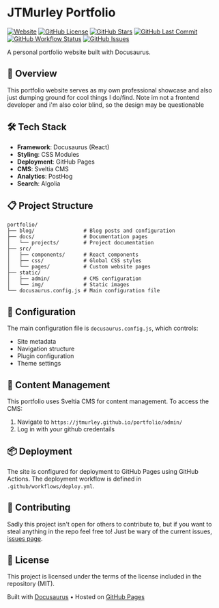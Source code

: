 # JTMurley Portfolio

[![Website](https://img.shields.io/website?url=https%3A%2F%2Fjtmurley.github.io%2Fportfolio%2F&style=flat-square&logo=github&label=Website)](https://jtmurley.github.io/portfolio/)
[![GitHub License](https://img.shields.io/github/license/JTMurley/portfolio?style=flat-square)](https://github.com/JTMurley/portfolio/blob/main/LICENSE)
[![GitHub Stars](https://img.shields.io/github/stars/JTMurley/portfolio?style=flat-square&logo=github)](https://github.com/JTMurley/portfolio/stargazers)
[![GitHub Last Commit](https://img.shields.io/github/last-commit/JTMurley/portfolio?style=flat-square&logo=github)](https://github.com/JTMurley/portfolio/commits/main)
[![GitHub Workflow Status](https://img.shields.io/github/actions/workflow/status/JTMurley/portfolio/deploy.yml?style=flat-square&logo=github-actions&label=Deployment)](https://github.com/JTMurley/portfolio/actions/workflows/deploy.yml)
[![GitHub Issues](https://img.shields.io/github/issues/JTMurley/portfolio?style=flat-square&logo=github)](https://github.com/JTMurley/portfolio/issues)

A personal portfolio website built with Docusaurus.

## 🚀 Overview

This portfolio website serves as my own professional showcase and also just dumping ground for cool things I do/find. Note im not a frontend developer and i'm also color blind, so the design may be questionable


## 🛠️ Tech Stack

- **Framework**: Docusaurus (React)
- **Styling**: CSS Modules
- **Deployment**: GitHub Pages
- **CMS**: Sveltia CMS
- **Analytics**: PostHog
- **Search**: Algolia

## 📋 Project Structure

```
portfolio/
├── blog/                # Blog posts and configuration
├── docs/                # Documentation pages
│   └── projects/        # Project documentation
├── src/
│   ├── components/      # React components
│   ├── css/             # Global CSS styles
│   └── pages/           # Custom website pages
├── static/
│   ├── admin/           # CMS configuration
│   └── img/             # Static images
└── docusaurus.config.js # Main configuration file
```

## 🔧 Configuration

The main configuration file is `docusaurus.config.js`, which controls:
- Site metadata
- Navigation structure
- Plugin configuration
- Theme settings

## 📝 Content Management

This portfolio uses Sveltia CMS for content management. To access the CMS:

1. Navigate to `https://jtmurley.github.io/portfolio/admin/`
2. Log in with your github credentails

## 📦 Deployment

The site is configured for deployment to GitHub Pages using GitHub Actions. The deployment workflow is defined in `.github/workflows/deploy.yml`.


## 🤝 Contributing

Sadly this project isn't open for others to contribute to, but if you want to steal anything in the repo feel free to! Just be wary of the current issues, [issues page](https://github.com/JTMurley/portfolio/issues).

## 📄 License

This project is licensed under the terms of the license included in the repository (MIT).


Built with [Docusaurus](https://docusaurus.io/) • Hosted on [GitHub Pages](https://pages.github.com/)